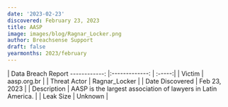 ```yaml
---
date: '2023-02-23'
discovered: February 23, 2023
title: AASP
image: images/blog/Ragnar_Locker.png
author: Breachsense Support
draft: false
yearmonths: 2023/february
---
```



| Data Breach Report
------------:     |:-------------:    | :-----:|
| Victim      | aasp.org.br      | 
| Threat Actor      | Ragnar_Locker      | 
| Date Discovered      | Feb 23, 2023      | 
| Description      | AASP is the largest association of lawyers in Latin America.      | 
| Leak Size      | Unknown      | 

